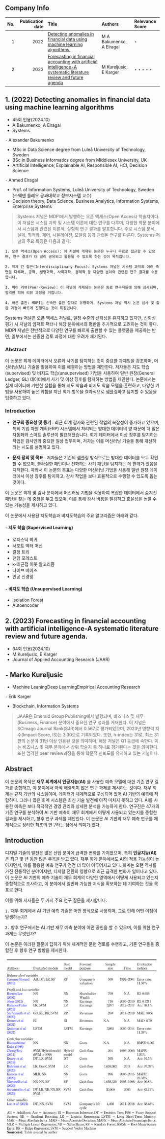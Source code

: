 ## Company Info
|   No. |   Publication date | Title                                                                                                                | Authors           | Relevance Score   |
|------:|-------------------:|:---------------------------------------------------------------------------------------------------------------------|:------------------|:------------------|
|     1 |               2022 | [Detecting anomalies in financial data using machine learning algorithms.](#no-1)| M A Bakumenko, A Elragal | $\star$|
|     2 |               2023 | [Forecasting in financial accounting with artificial intelligence-A systematic literature review and future agenda](#no-2) | M Kureljusic, E Karger|$\star\star\star\star\star$ |

<a name = "no-1"></a>
## 1. (2022) Detecting anomalies in financial data using machine learning algorithms
- 45회 인용(2024.10)
- A Bakumenko, A Elragal
- Systems

`-` Alexander Bakumenko
- MSc in Data Science degree from Luleå University of Technology, Sweden
- BSc in Business Informatics degree from Middlesex University, UK
- Artificial Intelligence, Explainable AI, Responsible AI, HCI, Decision Science


`-` Ahmed Elragal
- Prof. of Information Systems, Luleå University of Technology, Sweden (스웨덴 룰레오 공과대학교 정보시스템 교수)
- Decision theory, Data Science, Business Analytics, Information Systems, Enterprise Systems


> Systems 저널은 MDPI에서 발행하는 오픈 액세스(Open Access) 학술지이다. 이 저널은 시스템 과학 및 시스템 이론에 대한 연구를 다루며, 다양한 학문 분야에서 시스템과 관련된 이론적, 실험적 연구 결과를 발표합니다. 주로 시스템 분석, 설계, 최적화, 제어, 시뮬레이션, 모델링 등과 관련된 연구를 다룬다. Systems 저널의 주요 특징은 다음과 같다:
```
1. 오픈 액세스(Open Access): 이 저널에 게재된 논문은 누구나 무료로 접근할 수 있으며, 연구 결과가 더 널리 공유되고 활용될 수 있도록 하는 것이 목적입니다.

2. 학제 간 접근(Interdisciplinary Focus): Systems 저널은 시스템 과학의 여러 측면을 다루며, 공학, 생명과학, 사회과학, 경제학 등 다양한 분야와 관련된 연구 결과를 수용합니다.

3. 피어 리뷰(Peer-Review): 이 저널에 게재되는 논문은 동료 연구자들에 의해 심사되며, 엄격한 피어 리뷰 과정을 거칩니다.

4. 빠른 출판: MDPI는 신속한 출판 절차로 유명하며, Systems 저널 역시 논문 심사 및 출판 과정이 빠르게 진행되는 것이 특징입니다.

```
Systems 저널은 오픈 액세스 저널로, 일정 수준의 신뢰성을 유지하고 있지만, 신뢰성 평가 시 저널의 임팩트 팩터나 해당 분야에서의 평판을 추가적으로 고려하는 것이 좋다. MDPI 저널은 전반적으로 다양한 연구를 빠르게 출판할 수 있는 플랫폼을 제공하는 반면, 일부에서는 신중한 검토 과정에 대한 우려가 제기된다.


### Abstract
이 논문은 회계 데이터에서 오류와 사기를 탐지하는 것이 중요한 과제임을 강조하며, 머신러닝(ML) 기술을 활용하여 이를 해결하는 방법을 제안한다. 저자들은 지도 학습(supervised) 및 비지도 학습(unsupervised) 기법을 사용하여 일반 원장(General Ledger, GL) 데이터에서 사기 및 이상 징후를 탐지하는 방법을 제안한다. 논문에서는 실제 데이터에 기반한 실험을 통해 지도 학습과 비지도 학습 모델을 훈련하고, 다양한 기법을 사용하여 높은 위험을 지닌 회계 항목을 효과적으로 샘플링하고 탐지할 수 있음을 입증하고 있다.

### Introduction

- **연구의 중요성 및 동기** : 최근 회계 감사와 관련된 작업의 복잡성이 증가하고 있으며, 특히 기업 자원 계획(ERP) 시스템에서 처리되는 방대한 데이터의 양 때문에 더 많은 자동화와 스마트 솔루션이 필요해졌습니다. 회계 데이터에서 이상 징후를 탐지하는 작업은 감사인의 중요한 일상 업무이며, 저자는 이를 머신러닝 기술을 통해 개선하려는 시도를 설명하고 있다.

- **문제 정의 및 목표** : 저자들은 기존의 샘플링 방식으로는 방대한 데이터를 모두 확인할 수 없으며, 불확실한 패턴이나 진화하는 사기 패턴을 탐지하는 데 한계가 있음을 지적한다. 따라서 이 논문의 목표는 다양한 머신러닝 기법을 사용해 일반 원장 데이터에서 이상 징후를 탐지하고, 감사 작업을 보다 효율적으로 수행할 수 있도록 돕는 것이다.

이 논문은 회계 및 감사 분야에서 머신러닝 기법을 적용하여 복잡한 데이터에서 숨겨진 패턴을 찾는 데 중점을 두고 있으며, 이를 통해 감사 비용을 절감하고 효율성을 높일 수 있는 가능성을 제시하고 있다.


이 논문에서 사용된 지도학습과 비지도학습의 주요 알고리즘은 아래와 같다.

#### `-` 지도 학습 (Supervised Learning)
- 로지스틱 회귀
- 서포트 벡터 머신
- 결정 트리
- 랜덤 포레스트
- k-최근접 이웃 알고리즘
- 나이브 베이즈
- 인공 신경망


#### `-` 비지도 학습 (Unsupervised Learning)

- Isolation Forest 
- Autoencoder


<a name = "no-2"></a>
## 2. (2023) Forecasting in financial accounting with artificial intelligence-A systematic literature review and future agenda.
- 34회 인용(2024.10)
- M Kureljusic, E Karger
- Journal of Applied Accounting Research (JAAR)

`-` Marko Kureljusic
- 
- Machine LeaningDeep LearningEmpirical Accounting Research

`-` Erik Karger
- Blockchain, Information Systems

>  JAAR은 Emerald Group Publishing에서 발행되며, 비즈니스 및 재무(Business, Finance) 분야에서 중요한 연구 성과를 게재한다. 이 저널은 SCImago Journal Rank(SJR)에서 0.567로 평가되었으며, 2023년 영향력 지수(Impact Score, IS)는 3.30으로 기록되었다. 또한, h-index는 31로, 최소 31편의 논문이 31번 이상 인용된 것을 의미하며, 해당 저널은 Q1 등급에 속한다. 이는 비즈니스 및 재무 분야에서 상위 학술지 중 하나로 평가된다는 것을 의미한다. 또한 엄격한 peer review과정을 통해 학문적 신뢰도를 유지하고 있는 저널이다.

## Abstract
이 논문의 목적은 **재무 회계에서 인공지능(AI)** 을 사용한 예측 모델에 대한 기존 연구 결과를 종합하고, 이 분야에서 아직 해결되지 않은 연구 과제를 제시하는 것이다. 재무 회계는 규칙 기반의 시스템이며, 데이터가 체계적으로 구성되어 있어 AI 기반의 예측에 적합하다. 그러나 많은 회계 시스템은 최신 기술 발전에 아직 미치지 못하고 있다. AI를 사용한 예측은 보다 적극적인 경영 관리와 상세한 분석을 가능하게 한다. 연구진은 47개의 기존 연구를 분석하여 AI 기반 예측이 재무 회계에서 어떻게 사용되고 있는지를 종합한 결과를 제시하고, 향후 연구 과제를 제안한다. 이 논문은 AI 기반의 재무 예측 연구를 체계적으로 정리한 최초의 연구라는 점에서 의미가 있다.

## Introduction
디지털 기술의 발전은 많은 산업 분야에 급격한 변화를 가져왔으며, 특히 **인공지능(AI)** 은 최근 몇 년 동안 많은 주목을 받고 있다. 재무 회계 분야에서도 AI의 적용 가능성이 높아지면서, 이를 활용한 예측 연구가 점점 더 많이 이루어지고 있다. 회계는 오랜 역사를 가진 전통적인 분야이지만, 디지털 전환의 영향으로 최근 급격한 변화가 일어나고 있다. 이 논문은 AI 기반의 예측 기술이 재무 회계의 다양한 영역에서 어떻게 사용되고 있는지 종합적으로 조사하고, 이 분야에서 일반화 가능한 지식을 확보하는 데 기여하는 것을 목표로 한다.

이를 위해 저자들은 두 가지 주요 연구 질문을 제시합니다:

`1.` 재무 회계에서 AI 기반 예측 기술은 어떤 방식으로 사용되며, 그로 인해 어떤 이점이 발생하는가?

`2.` 향후 연구에서는 AI 기반 재무 예측 분야에 어떤 공헌을 할 수 있으며, 이를 위한 연구 과제는 무엇인가?

이 논문은 이러한 질문에 답하기 위해 체계적인 문헌 검토를 수행하고, 기존 연구들을 종합한 후 향후 연구 방향을 제시한다.



![](./image/forecasting-financial-survey-2023/Table2.png)
